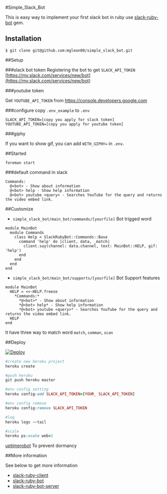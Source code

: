 #Simple_Slack_Bot

This is easy way to implement your first slack bot in ruby use [slack-ruby-bot](https://github.com/slack-ruby/slack-ruby-bot) gem.

## Installation

```
$ git clone git@github.com:mgleon08/simple_slack_bot.git
```

##Setup

###slack bot token
Registering the bot to get `SLACK_API_TOKEN` [https://my.slack.com/services/new/bot](https://my.slack.com/services/new/bot)


###youtube token

Get `YOUTUBE_API_TOKEN` from [https://console.developers.google.com
](https://console.developers.google.com)

###configure
copy `.env_example` to `.env`

```
SLACK_API_TOKEN=[copy you apply for slack token]
YOUTUBE_API_TOKEN=[copy you apply for youtube token]
```

###giphy

If you want to show gif, you can add `WITH_GIPHY=` in `.env`.

##Started

```
foreman start
```

###default command in slack

```
Commands:
  @<bot> - Show about information
  @<bot> help - Show help information
  @<bot> youtube <query> - Searches YouTube for the query and returns the video embed link.
```

##Customize

* `simple_slack_bot/main_bot/commands/[yourfile]` Bot trigged word

```
module MainBot
  module Commands
    class Help < SlackRubyBot::Commands::Base
      command 'help' do |client, data, _match|
        client.say(channel: data.channel, text: MainBot::HELP, gif: 'help')
      end
    end
  end
end
```

* `simple_slack_bot/main_bot/supports/[yourfile]` Bot Support features

```
module MainBot
  HELP = <<-HELP.freeze
    *Commands:*
      *@<bot>* - Show about information
      *@<bot> help* - Show help information
      *@<bot> youtube <query>* - Searches YouTube for the query and returns the video embed link.
  HELP
end
```

It have three way to match word `match`, `comman`, `scan`

##Deploy

[![Deploy](https://www.herokucdn.com/deploy/button.svg)](https://heroku.com)

```ruby
#create new heroku project
heroku create

#push heroku
git push heroku master

#env config setting
heroku config:add SLACK_API_TOKEN=[YOUR_ SLACK_API_TOKEN]

#env config remove
heroku config:remove SLACK_API_TOKEN

#log
heroku logs --tail

#scale
heroku ps:scale web=2
```

[uptimerobot](http://uptimerobot.com/) To prevent dormancy

##More information

See below to get more information

* [slack-ruby-client](https://github.com/slack-ruby/slack-ruby-client)
* [slack-ruby-bot](https://github.com/slack-ruby/slack-ruby-bot)
* [slack-ruby-bot-server](https://github.com/slack-ruby/slack-ruby-bot-server)
